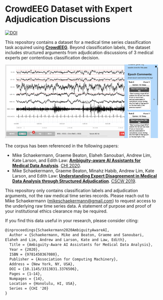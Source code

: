 # CrowdEEG Dataset with Expert Adjudication Discussions

[![DOI](https://zenodo.org/badge/DOI/10.5281/zenodo.4540343.svg)](https://doi.org/10.5281/zenodo.4540343)

This repository contains a dataset for a medical time series classification task acquired using **[CrowdEEG](http://crowdeeg.ca/)**. Beyond classification labels, the dataset includes structured arguments from adjudication discussions of 3 medical experts per contentious classification decision.

![The CrowdEEG adjudication interface](adjudication_ui.gif)

The corpus has been referenced in the following papers:

* Mike Schaekermann, Graeme Beaton, Elaheh Sanoubari, Andrew Lim, Kate Larson, and Edith Law: **[Ambiguity-aware AI Assistants for Medical Data Analysis](https://dl.acm.org/doi/abs/10.1145/3313831.3376506)**. [CHI 2020](http://chi2020.acm.org/).
* Mike Schaekermann, Graeme Beaton, Minahz Habib, Andrew Lim, Kate Larson, and Edith Law: **[Understanding Expert Disagreement in Medical Data Analysis through Structured Adjudication](https://dl.acm.org/doi/10.1145/3359178)**. [CSCW 2019](http://chi2020.acm.org/).

This repository only contains classification labels and adjudication arguments, not the raw medical time series records. Please reach out to Mike Schaekermann (mikeschaekermann@gmail.com) to request access to the underlying raw time series data. A statement of purpose and proof of your institutional ethics clearance may be required.

If you find this data useful in your research, please consider citing:

```
@inproceedings{Schaekermann2020AmbiguityAwareAI,
  Author = {Schaekermann, Mike and Beaton, Graeme and Sanoubari, Elaheh and Lim, Andrew and Larson, Kate and Law, Edith},
  Title = {Ambiguity-Aware AI Assistants for Medical Data Analysis},
  Year = {2020},
  ISBN = {9781450367080},
  Publisher = {Association for Computing Machinery},
  Address = {New York, NY, USA},
  DOI = {10.1145/3313831.3376506},
  Pages = {1–14},
  Numpages = {14},
  Location = {Honolulu, HI, USA},
  Series = {CHI '20}
}
```
